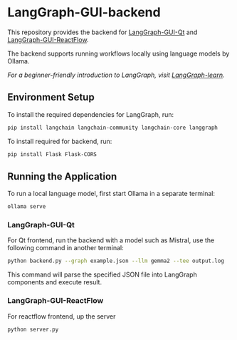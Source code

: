 # LangGraph-GUI-backend

This repository provides the backend for [LangGraph-GUI-Qt](https://github.com/LangGraph-GUI/LangGraph-GUI-Qt) and [LangGraph-GUI-ReactFlow](https://github.com/LangGraph-GUI/LangGraph-GUI).

The backend supports running workflows locally using language models by Ollama.

*For a beginner-friendly introduction to LangGraph, visit [LangGraph-learn](https://github.com/LangGraph-GUI/LangGraph-learn).*

## Environment Setup

To install the required dependencies for LangGraph, run:
```bash
pip install langchain langchain-community langchain-core langgraph 
```

To install required for backend, run:

```bash
pip install Flask Flask-CORS
```


## Running the Application

To run a local language model, first start Ollama in a separate terminal:
```bash
ollama serve
```

### LangGraph-GUI-Qt

For Qt frontend, run the backend with a model such as Mistral, use the following command in another terminal:
```bash
python backend.py --graph example.json --llm gemma2 --tee output.log
```

This command will parse the specified JSON file into LangGraph components and execute result.

### LangGraph-GUI-ReactFlow

For reactflow frontend, up the server
```bash
python server.py
```